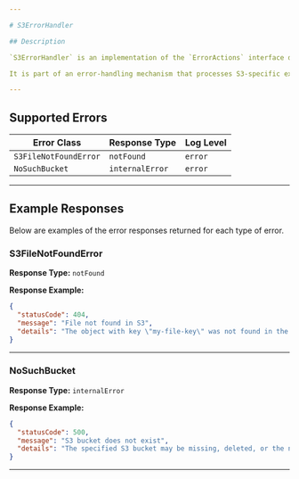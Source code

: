 ```yaml
---

# S3ErrorHandler

## Description

`S3ErrorHandler` is an implementation of the `ErrorActions` interface designed to handle errors related to S3 operations, specifically issues like file not found and bucket errors. This handler logs detailed error information and returns a structured response based on the error type.

It is part of an error-handling mechanism that processes S3-specific exceptions such as `S3FileNotFoundError` and `NoSuchBucket` from the AWS SDK. The handler ensures that appropriate responses are returned for these errors, helping to maintain clear communication with clients.

---
```


## Supported Errors

| Error Class           | Response Type   | Log Level |
| --------------------- | --------------- | --------- |
| `S3FileNotFoundError` | `notFound`      | `error`   |
| `NoSuchBucket`        | `internalError` | `error`   |

---

## Example Responses

Below are examples of the error responses returned for each type of error.

### S3FileNotFoundError

**Response Type:** `notFound`

**Response Example:**

```json
{
  "statusCode": 404,
  "message": "File not found in S3",
  "details": "The object with key \"my-file-key\" was not found in the S3 bucket."
}
```

---

### NoSuchBucket

**Response Type:** `internalError`

**Response Example:**

```json
{
  "statusCode": 500,
  "message": "S3 bucket does not exist",
  "details": "The specified S3 bucket may be missing, deleted, or the name is incorrect."
}
```

---
